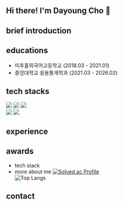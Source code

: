 ## Hi there! I'm Dayoung Cho 👋

<!--
**dayoungcho/dayoungcho** is a ✨ _special_ ✨ repository because its `README.md` (this file) appears on your GitHub profile.

Here are some ideas to get you started:

- 🔭 I’m currently working on ...
- 🌱 I’m currently learning ...
- 👯 I’m looking to collaborate on ...
- 🤔 I’m looking for help with ...
- 💬 Ask me about ...
- 📫 How to reach me: ...
- 😄 Pronouns: ...
- ⚡ Fun fact: ...
-->
## brief introduction
## educations
- 미추홀외국어고등학교 (2018.03 - 2021.01)
- 중앙대학교 응용통계학과 (2021.03 - 2026.02)
## tech stacks
  <img src="https://img.shields.io/badge/Python-3766AB?style=flat-square&logo=Python&logoColor=white"/></a>
  <img src="https://img.shields.io/badge/R-232F3E?style=flat-square&logo=R&logoColor=white"/></a>
  <img src="https://img.shields.io/badge/Mysql-E6B91E?style=flat-square&logo=MySql&logoColor=white"/></a>
  <br>
  <img src="https://img.shields.io/badge/SPSS-2496ED?style=flat-square&"/></a>
  <img src="https://img.shields.io/badge/SAS-D24939?style=flat-square&"/></a>

## experience

## awards
- tech stack
- more about me
[![Solved.ac Profile](http://mazassumnida.wtf/api/v2/generate_badge?boj=gomi2929)](https://solved.ac/gomi2929/)  
![Top Langs](https://github-readme-stats.vercel.app/api/top-langs/?username=dayoungcho&layout=compact)

## contact
